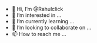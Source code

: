 - 👋 Hi, I’m @Rahulclick
- 👀 I’m interested in ...
- 🌱 I’m currently learning ...
- 💞️ I’m looking to collaborate on ...
- 📫 How to reach me ...

<!---
Rahulclick/Rahulclick is a ✨ special ✨ repository because its `README.md` (this file) appears on your GitHub profile.
You can click the Preview link to take a look at your changes.
--->
